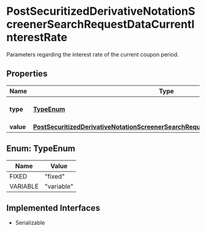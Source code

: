 

# PostSecuritizedDerivativeNotationScreenerSearchRequestDataCurrentInterestRate

Parameters regarding the interest rate of the current coupon period.

## Properties

Name | Type | Description | Notes
------------ | ------------- | ------------- | -------------
**type** | [**TypeEnum**](#TypeEnum) | Type of the interest rate. | Value | Description | | --- | --- | | fixed | The interest rate is fixed for all periods and remains unchanged throughout the lifetime of the securitized derivative. | | variable | The interest rate is variable and might change from period to period throughout the lifetime of the securitized derivative. |   |  [optional]
**value** | [**PostSecuritizedDerivativeNotationScreenerSearchRequestDataCurrentInterestRateValue**](PostSecuritizedDerivativeNotationScreenerSearchRequestDataCurrentInterestRateValue.md) |  |  [optional]



## Enum: TypeEnum

Name | Value
---- | -----
FIXED | &quot;fixed&quot;
VARIABLE | &quot;variable&quot;


## Implemented Interfaces

* Serializable


